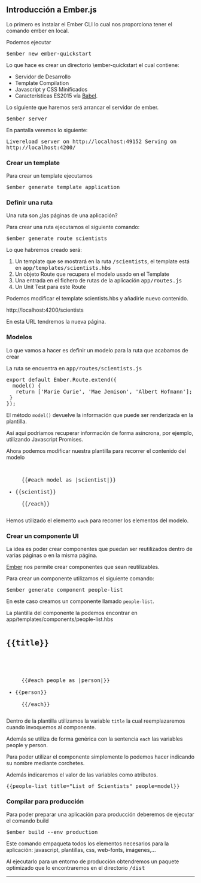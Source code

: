 


## Introducción a Ember.js


Lo primero es instalar el Ember CLI lo cual nos proporciona tener el comando ember en local.

Podemos ejecutar


<kbd>$ember new ember-quickstart</kbd>

Lo que hace es crear un directorio \ember-quickstart el cual contiene:

* Servidor de Desarrollo
* Template Compilation
* Javascript y CSS Minificados
* Características ES2015 vía [Babel][2].

Lo siguiente que haremos será arrancar el servidor de ember.

<kbd>$ember server</kbd>

En pantalla veremos lo siguiente:

<samp>Livereload server on http://localhost:49152
Serving on http://localhost:4200/</samp>


### Crear un template
Para crear un template ejecutamos

<kbd>$ember generate template application</kbd>


### Definir una ruta

Una ruta son ¿las páginas de una aplicación?

Para crear una ruta ejecutamos el siguiente comando:

<kbd>$ember generate route scientists</kbd>

Lo que habremos creado será:

1. Un template que se mostrará en la ruta <kbd>/scientists</kbd>, el template está en <kbd>app/templates/scientists.hbs</kbd>
2. Un objeto Route que recupera el modelo usado en el Template
3. Una entrada en el fichero de rutas de la aplicación <kbd>app/routes.js</kbd>
4. Un Unit Test para este Route

Podemos modificar el template scientists.hbs y añadirle nuevo contenido.

http://localhost:4200/scientists

En esta URL tendremos la nueva página.


### Modelos

Lo que vamos a hacer es definir un modelo para la ruta que acabamos de crear

La ruta se encuentra en <kbd>app/routes/scientists.js</kbd>


<pre lang="javascript">export default Ember.Route.extend({
  model() {
   return ['Marie Curie', 'Mae Jemison', 'Albert Hofmann'];
 }
});</pre>

El método <code>model()</code> devuelve la información que puede ser renderizada en la plantilla.

Así aquí podríamos recuperar información de forma asíncrona, por ejemplo, utilizando Javascript Promises.


Ahora podemos modificar nuestra plantilla para recorrer el contenido del modelo

<pre lang="html4strict"><ul>
  {{#each model as |scientist|}}
    <li>{{scientist}}</li>
  {{/each}}
</ul></pre>

Hemos utilizado el elemento <code>each</code> para recorrer los elementos del modelo.

### Crear un componente UI

La idea es poder crear componentes que puedan ser reutilizados dentro de varias páginas o en la misma página.

[Ember][1] nos permite crear componentes que sean reutilizables.

Para crear un componente utilizamos el siguiente comando:

<kbd>$ember generate component people-list</kbd>

En este caso creamos un componente llamado <code>people-list</code>.

La plantilla del componente la podemos encontrar en app/templates/components/people-list.hbs

<pre lang="html4strict"><h2>{{title}}</h2>

<ul>
  {{#each people as |person|}}
    <li>{{person}}</li>
  {{/each}}
</ul></pre>

Dentro de la plantilla utilizamos la variable <code>title</code> la cual reemplazaremos cuando invoquemos al componente.

Además se utiliza de forma genérica con la sentencia <code>each</code> las variables people y person.

Para poder utilizar el componente simplemente lo podemos hacer indicando su nombre mediante corchetes.

Además indicaremos el valor de las variables como atributos.

<pre lang="html4strict">
{{people-list title="List of Scientists" people=model}}</pre>

### Compilar para producción

Para poder preparar una aplicación para producción deberemos de ejecutar el comando build

<kbd>$ember build --env production</kbd>

Este comando empaqueta todos los elementos necesarios para la aplicación: javascript, plantillas, css, web-fonts, imágenes,...

Al ejecutarlo para un entorno de producción obtendremos un paquete optimizado que lo encontraremos en el directorio <kbd>/dist</kbd>





-----
[1]: http://www.manualweb.net/tutorial-ember/
[2]: https://babeljs.io/
